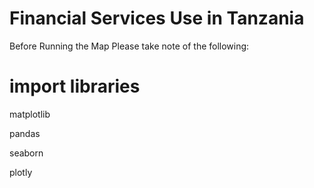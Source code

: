 Financial Services Use in Tanzania
===================================================================================================================================
Before Running the Map Please take note of the following:

# import libraries
matplotlib

pandas

seaborn

plotly
